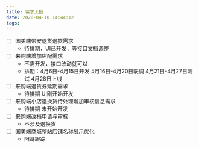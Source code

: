 ```yaml
---
title: 需求上报
date: 2020-04-10 14:44:12
tags:
---
```


- [ ] 国美端带安退货退款需求
    - 待排期，UI已开发，等接口文档调整
- [ ] 来购端增加店配需求
    - 不需开发，接口改动就可以
    - 排期：4月6日-4月15日开发 4月16日-4月20日联调 4月21日-4月27日测试 4月28日上线
- [ ] 来购端退货券延期需求
    - 待排期 UI刚开始开发
- [ ] 来购端小店退换货待处理增加审核信息需求
    - 待排期 未开始开发
- [ ] 来购端改档申请与审核
    - 不涉及退换货
- [ ] 国美端商城整站店铺名称展示优化
    - 阳哥跟踪
